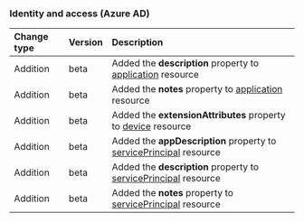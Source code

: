 ### Identity and access (Azure AD)

| **Change type** | **Version** | **Description** |
|:---|:---|:---|
|Addition|beta|Added the **description** property to [application](/graph/api/resources/application?view=graph-rest-beta) resource|
|Addition|beta|Added the **notes** property to [application](/graph/api/resources/application?view=graph-rest-beta) resource|
|Addition|beta|Added the **extensionAttributes** property to [device](/graph/api/resources/device?view=graph-rest-beta) resource|
|Addition|beta|Added the **appDescription** property to [servicePrincipal](/graph/api/resources/servicePrincipal?view=graph-rest-beta) resource|
|Addition|beta|Added the **description** property to [servicePrincipal](/graph/api/resources/servicePrincipal?view=graph-rest-beta) resource|
|Addition|beta|Added the **notes** property to [servicePrincipal](/graph/api/resources/servicePrincipal?view=graph-rest-beta) resource|
